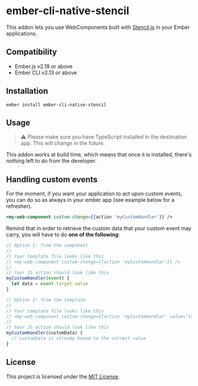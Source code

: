 ember-cli-native-stencil
==============================================================================

This addon lets you use WebComponents built with [Stencil.js](https://stenciljs.com/)
in your Ember applications.


Compatibility
------------------------------------------------------------------------------

* Ember.js v2.18 or above
* Ember CLI v2.13 or above


Installation
------------------------------------------------------------------------------

```
ember install ember-cli-native-stencil
```


Usage
------------------------------------------------------------------------------

> :warning: Please make sure you have TypeScript installed in the destination app.
> This will change in the future.

This addon works at build time, which means that once it is installed, there's
nothing left to do from the developer.

## Handling custom events

For the moment, if you want your application to act upon custom events, you
can do so as always in your ember app (see example below for a refresher).

```hbs
<my-web-component custom-change={{action 'myCustomHandler'}} />
```

Remind that in order to retrieve the custom data that your custom event may carry,
you will have to do **one of the following**:

```js
// Option 1: from the component
//
// Your template file looks like this
// <my-web-component custom-change={{action 'myCustomHandler'}} />
//
// Your JS action should look like this
myCustomHandler(event) {
  let data = event.target.value
}
```

```js
// Option 2: from the template
//
// Your template file looks like this
// <my-web-component custom-change={{action 'myCustomHandler' value="target.value"}} />
//
// Your JS action should look like this
myCustomHandler(customData) {
  // customData is already bound to the correct value
}
```

License
------------------------------------------------------------------------------

This project is licensed under the [MIT License](LICENSE.md).


